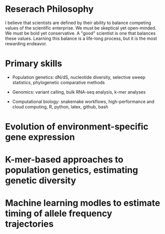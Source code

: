 # Reserach Philosophy

I believe that scientists are defined by their ability to balance competing values of the scientific enterprise. We must be skeptical yet open-minded. We must be bold yet conservative. A "good" scientist is one that balances these values. Learning this balance is a life-long process, but it is the most rewarding endeavor.

# Primary skills 

* Population genetics: dN/dS, nucleotide diversity, selective sweep statistics, phylogenetic comparative methods

* Genomics: variant calling, bulk RNA-seq analysis, k-mer analyses

* Computational biology: snakemake workflows, high-performance and cloud computing, R, python, latex, github, bash

# Evolution of environment-specific gene expression

# K-mer-based approaches to population genetics, estimating genetic diversity

# Machine learning modles to estimate timing of allele frequency trajectories

